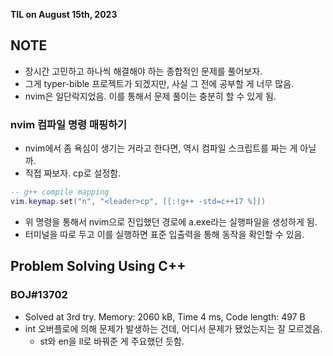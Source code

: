**TIL on August 15th, 2023**

## NOTE
* 장시간 고민하고 하나씩 해결해야 하는 종합적인 문제를 풀어보자.
* 그게 typer-bible 프로젝트가 되겠지만, 사실 그 전에 공부할 게 너무 많음.
* nvim은 일단락지었음. 이를 통해서 문제 풀이는 충분히 할 수 있게 됨.

### nvim 컴파일 명령 매핑하기
* nvim에서 좀 욕심이 생기는 거라고 한다면, 역시 컴파일 스크립트를 짜는 게 아닐까.
* 직접 짜보자. <leader>cp로 설정함.

```lua
-- g++ compile mapping 
vim.keymap.set("n", "<leader>cp", [[:!g++ -std=c++17 %]])
```

* 위 명령을 통해서 nvim으로 진입했던 경로에 a.exe라는 실행파일을 생성하게 됨.
* 터미널을 따로 두고 이를 실행하면 표준 입출력을 통해 동작을 확인할 수 있음.

## Problem Solving Using C++
### BOJ#13702
* Solved at 3rd try. Memory: 2060 kB, Time 4 ms, Code length: 497 B
* int 오버플로에 의해 문제가 발생하는 건데, 어디서 문제가 됐었는지는 잘 모르겠음.
  - st와 en을 ll로 바꿔준 게 주요했던 듯함.
